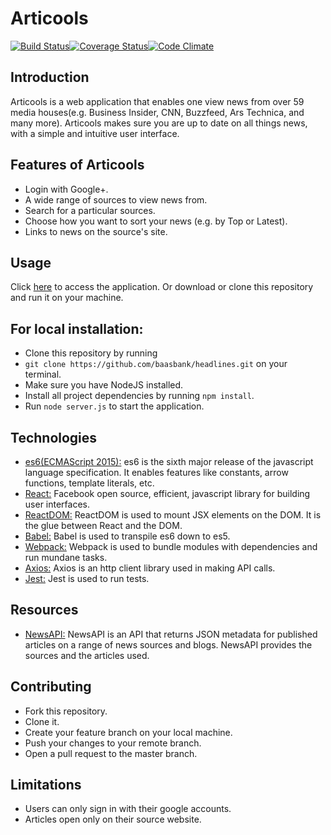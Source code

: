 # Articools

[![Build Status](https://travis-ci.org/baasbank/headlines.svg?branch=master)](https://travis-ci.org/baasbank/headlines)[![Coverage Status](https://coveralls.io/repos/github/baasbank/headlines/badge.svg?branch=master)](https://coveralls.io/github/baasbank/headlines?branch=master)[![Code Climate](https://codeclimate.com/github/codeclimate/codeclimate/badges/gpa.svg)](https://codeclimate.com/github/codeclimate/codeclimate)

## Introduction

Articools is a web application that enables one view news from over 59 media houses(e.g. Business Insider, CNN, Buzzfeed, Ars Technica, and many more). Articools makes sure you are up to date on all things news, with a simple and intuitive user interface.

## Features of Articools

* Login with Google+.
* A wide range of sources to view news from.
* Search for a particular sources. 
* Choose how you want to sort your news (e.g. by Top or Latest).
* Links to news on the source's site.

## Usage
Click [here](https://articools.herokuapp.com) to access the application.
Or download or clone this repository and run it on your machine.

## For local installation:

* Clone this repository by running 
 * `git clone https://github.com/baasbank/headlines.git` on your terminal.
* Make sure you have NodeJS installed.
* Install all project dependencies by running `npm install`.
* Run `node server.js` to start the application.

## Technologies

* [es6(ECMAScript 2015):](https://en.wikipedia.org/wiki/ECMAScript) es6 is the sixth major release of the javascript language specification. It enables features like constants, arrow functions, template literals, etc.  
* [React:](https://facebook.github.io/react/tutorial/tutorial.html) Facebook open source, efficient, javascript library for building user interfaces.  
* [ReactDOM:](https://facebook.github.io/react/docs/react-dom.html) ReactDOM is used to mount JSX elements on the DOM. It is the glue between React and the DOM.  
* [Babel:](https://babeljs.io/) Babel is used to transpile es6 down to es5.  
* [Webpack:](https://webpack.github.io/docs/what-is-webpack.html) Webpack is used to bundle modules with dependencies and run mundane tasks.  
* [Axios:](https://www.npmjs.com/package/axios) Axios is an http client library used in making API calls.  
* [Jest:](https://facebook.github.io/jest/) Jest is used to run tests.  

## Resources

* [NewsAPI:](https://newsapi.org/) NewsAPI is an API that returns JSON metadata for published articles on a range of news sources and blogs. NewsAPI provides the sources and the articles used.

## Contributing

* Fork this repository.
* Clone it.
* Create your feature branch on your local machine.
* Push your changes to your remote branch.
* Open a pull request to the master branch.


## Limitations

* Users can only sign in with their google accounts.
* Articles open only on their source website.
